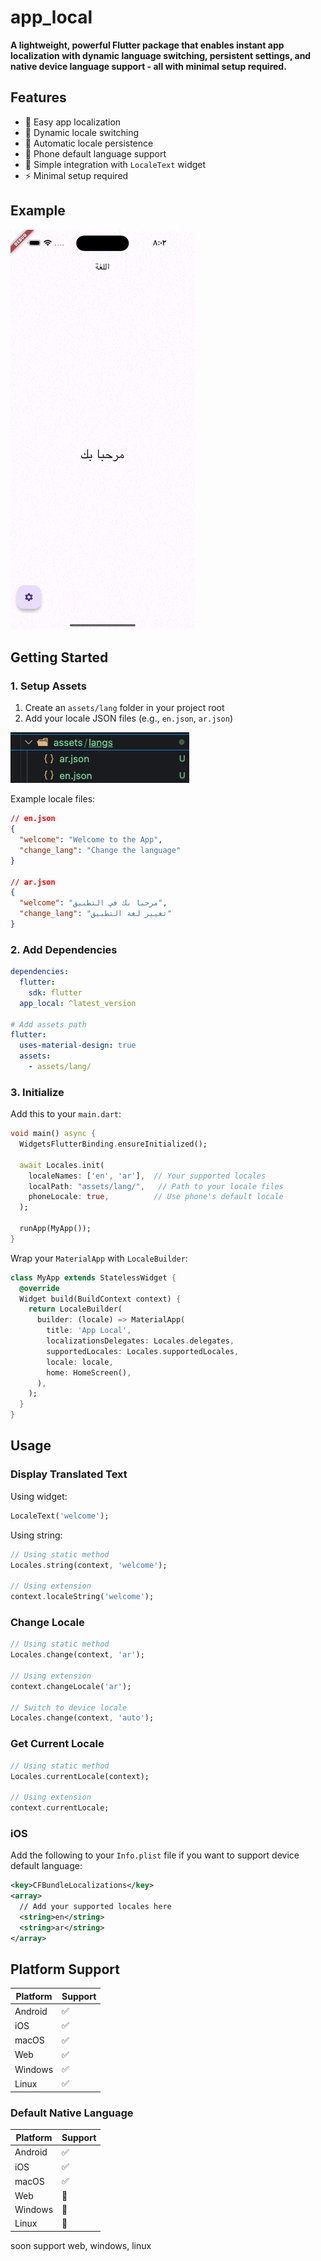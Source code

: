 # app_local

**A lightweight, powerful Flutter package that enables instant app localization with dynamic language switching, persistent settings, and native device language support - all with minimal setup required.**

## Features
- 🚀 Easy app localization
- 🔄 Dynamic locale switching
- 💾 Automatic locale persistence
- 📱 Phone default language support
- 🔌 Simple integration with `LocaleText` widget
- ⚡ Minimal setup required

## Example
![Example app demonstration](./imgs/app_localex.gif)

## Getting Started

### 1. Setup Assets
1. Create an `assets/lang` folder in your project root
2. Add your locale JSON files (e.g., `en.json`, `ar.json`)

![Assets folder structure](./imgs/image.png)

Example locale files:

```json
// en.json
{
  "welcome": "Welcome to the App",
  "change_lang": "Change the language"
}

// ar.json
{
  "welcome": "مرحبا بك في التطبيق",
  "change_lang": "تغيير لغة التطبيق"
}
```

### 2. Add Dependencies

```yaml
dependencies:
  flutter:
    sdk: flutter
  app_local: ^latest_version

# Add assets path
flutter:
  uses-material-design: true
  assets:
    - assets/lang/
```

### 3. Initialize

Add this to your `main.dart`:

```dart
void main() async {
  WidgetsFlutterBinding.ensureInitialized();
  
  await Locales.init(
    localeNames: ['en', 'ar'],  // Your supported locales
    localPath: "assets/lang/",   // Path to your locale files
    phoneLocale: true,          // Use phone's default locale
  );
  
  runApp(MyApp());
}
```

Wrap your `MaterialApp` with `LocaleBuilder`:

```dart
class MyApp extends StatelessWidget {
  @override
  Widget build(BuildContext context) {
    return LocaleBuilder(
      builder: (locale) => MaterialApp(
        title: 'App Local',
        localizationsDelegates: Locales.delegates,
        supportedLocales: Locales.supportedLocales,
        locale: locale,
        home: HomeScreen(),
      ),
    );
  }
}
```

## Usage

### Display Translated Text

Using widget:
```dart
LocaleText('welcome');
```

Using string:
```dart
// Using static method
Locales.string(context, 'welcome');

// Using extension
context.localeString('welcome');
```

### Change Locale

```dart
// Using static method
Locales.change(context, 'ar');

// Using extension
context.changeLocale('ar');

// Switch to device locale
Locales.change(context, 'auto');
```

### Get Current Locale

```dart
// Using static method
Locales.currentLocale(context);

// Using extension
context.currentLocale;
```

### iOS

Add the following to your `Info.plist` file if you want to support device default language:

```xml
<key>CFBundleLocalizations</key>
<array>
  // Add your supported locales here
  <string>en</string>
  <string>ar</string>
</array>
```

## Platform Support

| Platform | Support |
|----------|---------|
| Android  | ✅      |
| iOS      | ✅      |
| macOS    | ✅      |
| Web      | ✅      |
| Windows  | ✅      |
| Linux    | ✅      |

### Default Native Language

| Platform | Support |
|----------|---------|
| Android  | ✅      |
| iOS      | ✅      |
| macOS    | ✅      |
| Web      | 🚫      |
| Windows  | 🚫      |
| Linux    | 🚫      |

soon support web, windows, linux

